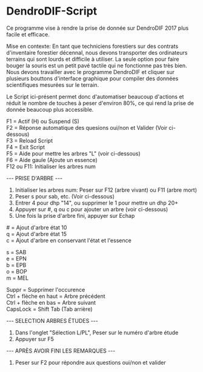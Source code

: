 # DendroDIF-Script

Ce programme vise à rendre la prise de donnée sur DendroDIF 2017 plus facile et efficace.  

Mise en contexte: En tant que techniciens forestiers sur des contrats d'inventaire forestier décennal, nous devons transporter des ordinateurs terrains qui sont lourds et difficile à utiliser. La seule option pour faire bouger la souris est un petit pavé tactile qui ne fonctionne pas très bien. Nous devons travailler avec le programme DendroDIF et cliquer sur plusieurs bouttons d'interface graphique pour compiler des données scientifiques mesurées sur le terrain.

Le Script ici-présent permet donc d'automatiser beaucoup d'actions et réduit le nombre de touches à peser d'environ 80%, ce qui rend la prise de donnée beaucoup plus accessible.

F1 = Actif (H) ou Suspend (S)  
F2 = Réponse automatique des quesions oui/non et Valider (Voir ci-dessous)  
F3 = Reload Script  
F4 = Exit Script  
F5 = Aide pour mettre les arbres "L" (voir ci-dessous)  
F6 = Aide gaule (Ajoute un essence)  
F12 ou F11: Initialiser les arbres num  
 
--- PRISE D'ARBRE ---  
 
1) Initialiser les arbres num: Peser sur F12 (arbre vivant) ou F11 (arbre mort)  
2) Peser s pour sab, etc. (Voir ci-dessous)  
3) Entrer 4 pour dhp "14", ou supprimer le 1 pour mettre un dhp 20+    
4) Appuyer sur #, q ou c pour ajouter un arbre (voir ci-dessous)  
5) Une fois la prise d'arbre fini, appuyer sur Echap  
 
\# = Ajout d'arbre état 10  
q = Ajout d'arbre état 15  
c = Ajout d'arbre en conservant l'état et l'essence  
 
s = SAB  
e = EPN  
b = EPB  
o = BOP  
m = MEL  
 
Suppr = Supprimer l'occurence  
Ctrl + flèche en haut = Arbre précédent  
Ctrl + flèche en bas = Arbre suivant  
CapsLock = Shift Tab (Tab arrière)  
 
--- SELECTION ARBRES ÉTUDES ---  
 
1) Dans l'onglet "Sélection L/PL", Peser sur le numéro d'arbre étude  
2) Appuyer sur F5  
 
--- APRÈS AVOIR FINI LES REMARQUES ---  
 
1) Peser sur F2 pour répondre aux questions oui/non et valider  
